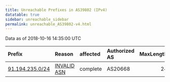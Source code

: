 ```yaml
---
title: Unreachable Prefixes in AS39802 (IPv4)
datatable: true
sidebar: unreachable_sidebar
permalink: unreachable_AS39802-v4.html
---
```


Data as of 2018-10-16 14:35:00 UTC


<div class="datatable-begin"></div>

| Prefix                                                   | Reason                                                                                                 | affected   | Authorized AS   |   MaxLength | Anchor                                         |   unreachable /24s |
|:---------------------------------------------------------|:-------------------------------------------------------------------------------------------------------|:-----------|:----------------|------------:|:-----------------------------------------------|-------------------:|
| [91.194.235.0/24](https://stat.ripe.net/91.194.235.0/24) | [INVALID ASN](https://rpki-validator.ripe.net/announcement-preview?asn=AS39802&prefix=91.194.235.0/24) | complete   | AS20668         |          24 | [RIPE](unreachable_RIPE_NCC_RPKI_Root-v4.html) |                  1 |

<div class="datatable-end"></div>